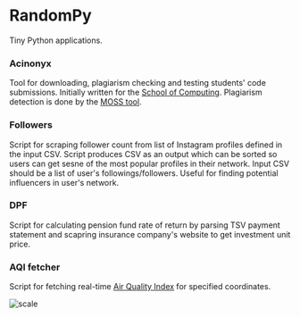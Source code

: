 # RandomPy

Tiny Python applications.

### Acinonyx

Tool for downloading, plagiarism checking and testing students' code submissions. Initially written for the [School of Computing](https://www.raf.edu.rs/en). Plagiarism detection is done by the [MOSS tool](http://theory.stanford.edu/~aiken/moss).

### Followers

Script for scraping follower count from list of Instagram profiles defined in the input CSV. Script produces CSV as an output which can be sorted so users can get sesne of the most popular profiles in their network. Input CSV should be a list of user's followings/followers. Useful for finding potential influencers in user's network.

### DPF

Script for calculating pension fund rate of return by parsing TSV payment statement and scapring insurance company's website to get investment unit price.

### AQI fetcher

Script for fetching real-time [Air Quality Index](https://en.wikipedia.org/wiki/Air_quality_index) for specified coordinates.

![scale](http://airquality.deq.idaho.gov/Information_AQI_files/image002.jpg "AQI Scale")
